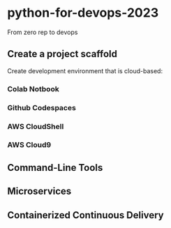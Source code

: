 # python-for-devops-2023
From zero rep to devops

## Create a project scaffold

Create development environment that is cloud-based:
### Colab Notbook
### Github Codespaces
### AWS CloudShell
### AWS Cloud9

## Command-Line Tools

## Microservices

## Containerized Continuous Delivery

